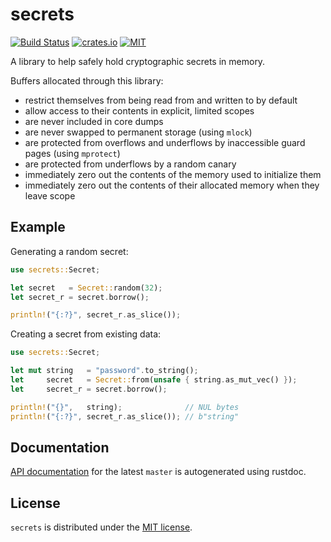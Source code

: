 secrets
=======

[![Build Status][badge-ci]][ci]
[![crates.io][badge-package]][package]
[![MIT][badge-license]][license]

A library to help safely hold cryptographic secrets in memory.

Buffers allocated through this library:

* restrict themselves from being read from and written to by default
* allow access to their contents in explicit, limited scopes
* are never included in core dumps
* are never swapped to permanent storage (using `mlock`)
* are protected from overflows and underflows by inaccessible guard pages (using `mprotect`)
* are protected from underflows by a random canary
* immediately zero out the contents of the memory used to initialize them
* immediately zero out the contents of their allocated memory when they leave scope

Example
-------

Generating a random secret:

```rust
use secrets::Secret;

let secret   = Secret::random(32);
let secret_r = secret.borrow();

println!("{:?}", secret_r.as_slice());
```

Creating a secret from existing data:

```rust
use secrets::Secret;

let mut string   = "password".to_string();
let     secret   = Secret::from(unsafe { string.as_mut_vec() });
let     secret_r = secret.borrow();

println!("{}",   string);              // NUL bytes
println!("{:?}", secret_r.as_slice()); // b"string"
```

Documentation
-------------

[API documentation][docs] for the latest `master` is autogenerated using rustdoc.

License
-------

`secrets` is distributed under the [MIT license](./LICENSE).

[ci]:      https://travis-ci.org/stouset/secrets
[docs]:    https://stouset.github.io/secrets
[license]: https://github.com/stouset/secrets/blob/master/LICENSE
[package]: https://crates.io/crates/secrets

[badge-ci]:      https://img.shields.io/travis/stouset/secrets.svg
[badge-license]: https://img.shields.io/crates/l/secrets.svg
[badge-package]: https://img.shields.io/crates/v/secrets.svg

